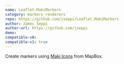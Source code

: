 ```yaml
---
name: Leaflet.MakiMarkers
category: markers-renderers
repo: https://github.com/jseppi/Leaflet.MakiMarkers
author: James Seppi
author-url: https://github.com/jseppi
demo: 
compatible-v0:
compatible-v1: true
---
```


Create markers using <a href="https://www.mapbox.com/maki/">Maki Icons</a> from MapBox.
